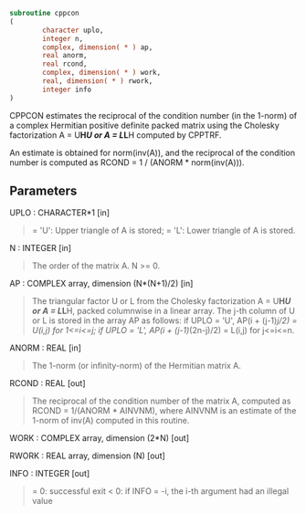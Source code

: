 ```fortran
subroutine cppcon
(
        character uplo,
        integer n,
        complex, dimension( * ) ap,
        real anorm,
        real rcond,
        complex, dimension( * ) work,
        real, dimension( * ) rwork,
        integer info
)
```

CPPCON estimates the reciprocal of the condition number (in the
1-norm) of a complex Hermitian positive definite packed matrix using
the Cholesky factorization A = U**H*U or A = L*L**H computed by
CPPTRF.

An estimate is obtained for norm(inv(A)), and the reciprocal of the
condition number is computed as RCOND = 1 / (ANORM * norm(inv(A))).

## Parameters
UPLO : CHARACTER*1 [in]
> = 'U':  Upper triangle of A is stored;
> = 'L':  Lower triangle of A is stored.

N : INTEGER [in]
> The order of the matrix A.  N >= 0.

AP : COMPLEX array, dimension (N*(N+1)/2) [in]
> The triangular factor U or L from the Cholesky factorization
> A = U**H*U or A = L*L**H, packed columnwise in a linear
> array.  The j-th column of U or L is stored in the array AP
> as follows:
> if UPLO = 'U', AP(i + (j-1)*j/2) = U(i,j) for 1<=i<=j;
> if UPLO = 'L', AP(i + (j-1)*(2n-j)/2) = L(i,j) for j<=i<=n.

ANORM : REAL [in]
> The 1-norm (or infinity-norm) of the Hermitian matrix A.

RCOND : REAL [out]
> The reciprocal of the condition number of the matrix A,
> computed as RCOND = 1/(ANORM * AINVNM), where AINVNM is an
> estimate of the 1-norm of inv(A) computed in this routine.

WORK : COMPLEX array, dimension (2*N) [out]

RWORK : REAL array, dimension (N) [out]

INFO : INTEGER [out]
> = 0:  successful exit
> < 0:  if INFO = -i, the i-th argument had an illegal value
